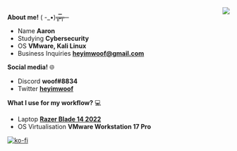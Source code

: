 <img align="right" src="https://steamuserimages-a.akamaihd.net/ugc/489019595265595860/781BA5633B703E4AA629826102DDECB5E9C16529/?imw=5000&imh=5000&ima=fit&impolicy=Letterbox&imcolor=%23000000&letterbox=false)/100/100">

**About me!** 
      ( -_•)╦̵̵̿╤─
     
- Name **Aaron**
- Studying **Cybersecurity**
- OS **VMware, Kali Linux**
- Business Inquiries **heyimwoof@gmail.com**                                                                

**Social media!** 🌐
- Discord **woof#8834**
- Twitter **[heyimwoof](https://twitter.com/heyimwoof)**

**What I use for my workflow?** 💻
- Laptop **[Razer Blade 14 2022](https://www.razer.com/au-en/gaming-laptops/razer-blade-14)**
- OS Virtualisation **VMware Workstation 17 Pro**

[![ko-fi](https://ko-fi.com/img/githubbutton_sm.svg)](https://ko-fi.com/S6S0HE2LN)
<!---
heyimwoof/heyimwoof is a ✨ special ✨ repository because its `README.md` (this file) appears on your GitHub profile.
You can click the Preview link to take a look at your changes.
--->
